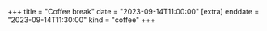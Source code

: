 +++
title = "Coffee break"
date = "2023-09-14T11:00:00"
[extra]
enddate = "2023-09-14T11:30:00"
kind = "coffee"
+++
